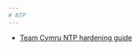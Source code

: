 ```yaml
---
# NTP
---
```


* [Team Cymru NTP hardening guide](https://team-cymru.com/community-services/templates/secure-ntp-template/)
